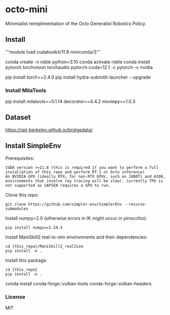 
# octo-mini

Minimialist reimplimentation of the Octo Generalist Robotics Policy.

## Install

'''module load cudatoolkit/11.8 miniconda/3'''

conda create -n roble python=3.10
conda activate roble
conda install pytorch torchvision torchaudio pytorch-cuda=12.1 -c pytorch -c nvidia 

pip install torch==2.4.0
pip install hydra-submitit-launcher --upgrade

### Install MilaTools

pip install milatools==0.1.14 decorator==4.4.2 moviepy==1.0.3

## Dataset

https://rail-berkeley.github.io/bridgedata/

## Install SimpleEnv

Prerequisites:

    CUDA version >=11.8 (this is required if you want to perform a full installation of this repo and perform RT-1 or Octo inference)
    An NVIDIA GPU (ideally RTX; for non-RTX GPUs, such as 1080Ti and A100, environments that involve ray tracing will be slow). Currently TPU is not supported as SAPIEN requires a GPU to run.

Clone this repo:

```
git clone https://github.com/simpler-env/SimplerEnv --recurse-submodules
```

Install numpy<2.0 (otherwise errors in IK might occur in pinocchio):

```
pip install numpy==1.24.4
```

Install ManiSkill2 real-to-sim environments and their dependencies:

```
cd {this_repo}/ManiSkill2_real2sim
pip install -e .
```

Install this package:

```
cd {this_repo}
pip install -e .
```

conda install conda-forge::vulkan-tools conda-forge::vulkan-headers


### License

MIT
